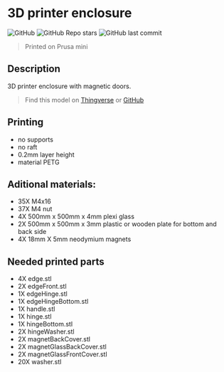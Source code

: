 # 3D printer enclosure
![GitHub](https://img.shields.io/github/license/Fabricio872/3D-printer-enclosure)
![GitHub Repo stars](https://img.shields.io/github/stars/Fabricio872/3D-printer-enclosure?style=social)
![GitHub last commit](https://img.shields.io/github/last-commit/Fabricio872/3D-printer-enclosure)
 > Printed on Prusa mini
## Description
3D printer enclosure with magnetic doors.
 > Find this model on [Thingverse](https://www.thingiverse.com/thing:4817116) or [GitHub](https://github.com/Fabricio872/3D-printer-enclosure)

## Printing
 - no supports
 - no raft
 - 0.2mm layer height
 - material PETG

## Aditional materials:
 - 35X M4x16
 - 37X M4 nut
 - 4X 500mm x 500mm x 4mm plexi glass
 - 2X 500mm x 500mm x 3mm plastic or wooden plate for bottom and back side
 - 4X 18mm X 5mm neodymium magnets

## Needed printed parts
 - 4X edge.stl
 - 2X edgeFront.stl
 - 1X edgeHinge.stl
 - 1X edgeHingeBottom.stl
 - 1X handle.stl
 - 1X hinge.stl
 - 1X hingeBottom.stl
 - 2X hingeWasher.stl
 - 2X magnetBackCover.stl
 - 2X magnetGlassBackCover.stl
 - 2X magnetGlassFrontCover.stl
 - 20X washer.stl
